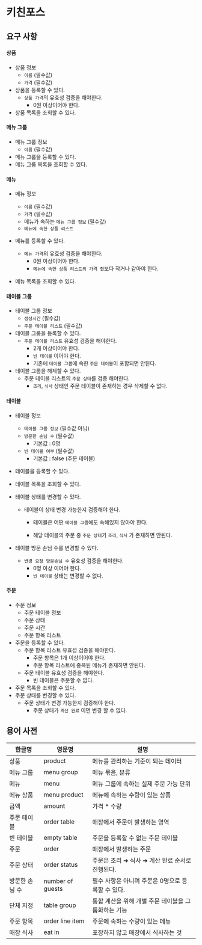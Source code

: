 # 키친포스

## 요구 사항

#### 상품

- 상품 정보
    - ```이름``` (필수값)
    - ```가격``` (필수값)
- 상품을 등록할 수 있다.
    - ```상품 가격```의 유효성 검증을 해야한다.
        - 0원 이상이어야 한다.
- 상품 목록을 조회할 수 있다.

#### 메뉴 그룹

- 메뉴 그룹 정보
    - ```이름``` (필수값)
- 메뉴 그룹을 등록할 수 있다.
- 메뉴 그룹 목록을 조회할 수 있다.

#### 메뉴

- 메뉴 정보
    - ```이름``` (필수값)
    - ```가격``` (필수값)
    - 메뉴가 속하는 ```메뉴 그룹 정보``` (필수값)
    - ```메뉴에 속한 상품 리스트```
- 메뉴를 등록할 수 있다.
    - ```메뉴 가격```의 유효성 검증을 해야한다.
        - 0원 이상이어야 한다.
        - ```메뉴에 속한 상품 리스트의 가격 합```보다 작거나 같아야 한다.

- 메뉴 목록을 조회할 수 있다.

#### 테이블 그룹

- 테이블 그룹 정보
    - ```생성시간``` (필수값)
    - ```주문 테이블 리스트``` (필수값)
- 테이블 그룹을 등록할 수 있다.
    - ```주문 테이블 리스트``` 유효성 검증을 해야한다.
        - 2개 이상이어야 한다.
        - ```빈 테이블``` 이어야 한다.
        - 기존에 ```테이블 그룹```에 속한 ```주문 테이블```이 포함되면 안된다.
- 테이블 그룹을 해제할 수 있다.
    - 주문 테이블 리스트의  ```주문 상태```를 검증 해야한다.
        - ```조리```, ```식사``` 상태인 주문 테이블이 존재하는 경우 삭제할 수 없다.

#### 테이블

- 테이블 정보

    - ```테이블 그룹 정보``` (필수값 아님)
    - ```방문한 손님 수```  (필수값)
        - 기본값 : 0명
    - ```빈 테이블 여부``` (필수값)
        - 기본값 : false (주문 테이블)

- 테이블을 등록할 수 있다.

- 테이블 목록을 조회할 수 있다.

- 테이블 상태를 변경할 수 있다.

    - 테이블이 상태 변경 가능한지 검증해야 한다.

        - 테이블은 어떤 ```테이블 그룹```에도 속해있지 않아야 한다.

        - 해당 테이블의 주문 중 ```주문 상태```가 ```조리```, ```식사``` 가 존재하면 안된다.

- 테이블 방문 손님 수를 변경할 수 있다.

    - ```변경 요청 방문손님 수``` 유효성 검증을 해야한다.
        - 0명 이상 이어야 한다.
        - ```빈 테이블``` 상태는 변경할 수 없다.

#### 주문

- 주문 정보
    - 주문 테이블 정보
    - 주문 상태
    - 주문 시간
    - 주문 항목 리스트
- 주문을 등록할 수 있다.
    - 주문 항목 리스트 유효성 검증을 해야한다.
        - 주문 항목은 1개 이상이어야 한다.
        - 주문 항목 리스트에 중복된 메뉴가 존재하면 안된다.
    - 주문 테이블 유효성 검증을 해야한다.
        - 빈 테이블은 주문할 수 없다.
- 주문 목록을 조회할 수 있다.
- 주문 상태를 변경할 수 있다.
    - 주문 상태가 변경 가능한지 검증해야 한다.
        - 주문 상태가 ```계산 완료``` 이면 변경 할 수 없다.

## 용어 사전

| 한글명 | 영문명 | 설명 |
| --- | --- | --- |
| 상품 | product | 메뉴를 관리하는 기준이 되는 데이터 |
| 메뉴 그룹 | menu group | 메뉴 묶음, 분류 |
| 메뉴 | menu | 메뉴 그룹에 속하는 실제 주문 가능 단위 |
| 메뉴 상품 | menu product | 메뉴에 속하는 수량이 있는 상품 |
| 금액 | amount | 가격 * 수량 |
| 주문 테이블 | order table | 매장에서 주문이 발생하는 영역 |
| 빈 테이블 | empty table | 주문을 등록할 수 없는 주문 테이블 |
| 주문 | order | 매장에서 발생하는 주문 |
| 주문 상태 | order status | 주문은 조리 ➜ 식사 ➜ 계산 완료 순서로 진행된다. |
| 방문한 손님 수 | number of guests | 필수 사항은 아니며 주문은 0명으로 등록할 수 있다. |
| 단체 지정 | table group | 통합 계산을 위해 개별 주문 테이블을 그룹화하는 기능 |
| 주문 항목 | order line item | 주문에 속하는 수량이 있는 메뉴 |
| 매장 식사 | eat in | 포장하지 않고 매장에서 식사하는 것 |
